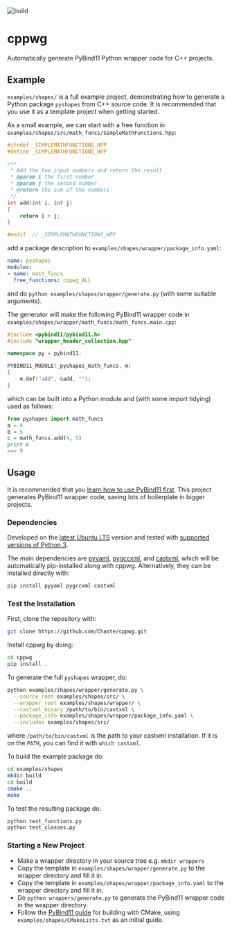 ![build](https://github.com/Chaste/cppwg/actions/workflows/build-and-test.yml/badge.svg)

# cppwg

Automatically generate PyBind11 Python wrapper code for C++ projects.

## Example

`examples/shapes/` is a full example project, demonstrating how to generate a Python package `pyshapes` from 
C++ source code. It is recommended that you use it as a template project when getting started.

As a small example, we can start with a free function in `examples/shapes/src/math_funcs/SimpleMathFunctions.hpp`:
```c++
#ifndef _SIMPLEMATHFUNCTIONS_HPP
#define _SIMPLEMATHFUNCTIONS_HPP

/**
 * Add the two input numbers and return the result
 * @param i the first number
 * @param j the second number
 * @return the sum of the numbers
 */
int add(int i, int j)
{
    return i + j;
}

#endif  // _SIMPLEMATHFUNCTIONS_HPP
```

add a package description to `examples/shapes/wrapper/package_info.yaml`:

```yaml
name: pyshapes
modules:
- name: math_funcs
  free_functions: cppwg_ALL
```

and do `python examples/shapes/wrapper/generate.py` (with some suitable arguments).

The generator will make the following PyBind11 wrapper code in `examples/shapes/wrapper/math_funcs/math_funcs.main.cpp`:
```c++
#include <pybind11/pybind11.h>
#include "wrapper_header_collection.hpp"

namespace py = pybind11;

PYBIND11_MODULE(_pyshapes_math_funcs, m)
{
    m.def("add", &add, "");
}
```

which can be built into a Python module and (with some import tidying) used as follows:
```python
from pyshapes import math_funcs
a = 4
b = 5
c = math_funcs.add(4, 5)
print c
>>> 9
```

## Usage
It is recommended that you [learn how to use PyBind11 first](https://pybind11.readthedocs.io/en/stable/). This project 
generates PyBind11 wrapper code, saving lots of boilerplate in bigger projects.

### Dependencies
Developed on the [latest Ubuntu LTS](https://ubuntu.com/about/release-cycle)
version and tested with [supported versions of Python 3](https://devguide.python.org/versions/).

The main dependencies are [pyyaml](https://github.com/yaml/pyyaml), 
[pygccxml](https://github.com/CastXML/pygccxml), and [castxml](https://github.com/CastXML/CastXML), 
which will be automatically pip-installed along with cppwg. Alternatively, 
they can be installed directly with:
 
 ```bash
 pip install pyyaml pygccxml castxml
 ```

### Test the Installation
First, clone the repository with:

```bash
git clone https://github.com/Chaste/cppwg.git
```

Install cppwg by doing:

```bash
cd cppwg
pip install .
```

To generate the full `pyshapes` wrapper, do:

```bash
python examples/shapes/wrapper/generate.py \
  --source_root examples/shapes/src/ \
  --wrapper_root examples/shapes/wrapper/ \
  --castxml_binary /path/to/bin/castxml \
  --package_info examples/shapes/wrapper/package_info.yaml \
  --includes examples/shapes/src/
```

where `/path/to/bin/castxml` is the path to your castxml installation. 
If it is on the `PATH`, you can find it with `which castxml`.

To build the example package do:

```bash
cd examples/shapes
mkdir build
cd build
cmake ..
make
```

To test the resulting package do:

```bash
python test_functions.py 
python test_classes.py 
```

### Starting a New Project
* Make a wrapper directory in your source tree e.g. `mkdir wrappers`
* Copy the template in `examples/shapes/wrapper/generate.py` to the wrapper directory and fill it in.
* Copy the template in `examples/shapes/wrapper/package_info.yaml` to the wrapper directory and fill it in.
* Do `python wrappers/generate.py` to generate the PyBind11 wrapper code in the wrapper directory.
* Follow the [PyBind11 guide](https://pybind11.readthedocs.io/en/stable/compiling.html) for building with CMake, using `examples/shapes/CMakeLists.txt` as an initial guide.
